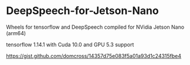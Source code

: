 # DeepSpeech-for-Jetson-Nano
Wheels for tensorflow and DeepSpeech compiled for NVidia Jetson Nano (arm64)

tensorflow 1.14.1
with Cuda 10.0 and GPU 5.3 support

https://gist.github.com/domcross/14357d75e083f5a01a93d1c24315fbe4
